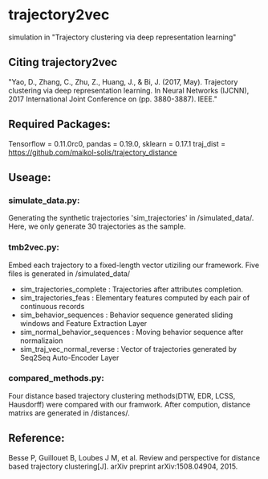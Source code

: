 # trajectory2vec

simulation in "Trajectory clustering via deep representation learning"

## Citing trajectory2vec
"Yao, D., Zhang, C., Zhu, Z., Huang, J., & Bi, J. (2017, May). Trajectory clustering via deep representation learning. In Neural Networks (IJCNN), 2017 International Joint Conference on (pp. 3880-3887). IEEE."

## Required Packages:

Tensorflow = 0.11.0rc0, 
pandas = 0.19.0, 
sklearn = 0.17.1
traj_dist =  https://github.com/maikol-solis/trajectory_distance


## Useage:
### simulate_data.py: 
Generating the synthetic trajectories 'sim_trajectories' in /simulated_data/.
Here, we only generate 30 trajectories as the sample.
### tmb2vec.py: 
Embed each trajectory to a fixed-length vector utiziling our framework. 
Five files is generated in /simulated_data/
* sim_trajectories_complete : Trajectories after attributes completion.
* sim_trajectories_feas : Elementary features computed by each pair of continuous records
* sim_behavior_sequences : Behavior sequence generated sliding windows and Feature Extraction Layer
* sim_normal_behavior_sequences : Moving behavior sequence after normalizaion
* sim_traj_vec_normal_reverse : Vector of trajectories generated by Seq2Seq Auto-Encoder Layer

### compared_methods.py:
Four distance based trajectory clustering methods(DTW, EDR, LCSS, Hausdorff) were compared with our framwork.
After compution, distance matrixs are generated in /distances/.

## Reference:
Besse P, Guillouet B, Loubes J M, et al. Review and perspective for
distance based trajectory clustering[J]. arXiv preprint arXiv:1508.04904, 2015.

